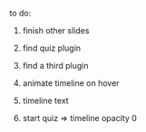 to do:
1. finish other slides
2. find quiz plugin
3. find a third plugin
4. animate timeline on hover
5. timeline text

6. start quiz => timeline opacity 0
